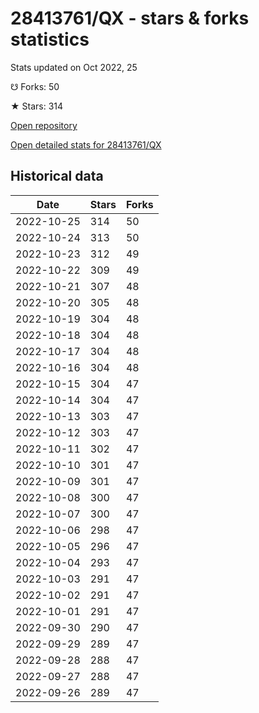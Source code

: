 # 28413761/QX - stars & forks statistics

Stats updated on Oct 2022, 25

☋ Forks: 50

★ Stars: 314

[Open repository](https://github.com/28413761/QX)

[Open detailed stats for 28413761/QX](https://reviewgithub.com/rep/28413761/QX)

## Historical data
| Date | Stars | Forks |
|------|-------|-------|
| 2022-10-25 | 314 | 50 | 
| 2022-10-24 | 313 | 50 | 
| 2022-10-23 | 312 | 49 | 
| 2022-10-22 | 309 | 49 | 
| 2022-10-21 | 307 | 48 | 
| 2022-10-20 | 305 | 48 | 
| 2022-10-19 | 304 | 48 | 
| 2022-10-18 | 304 | 48 | 
| 2022-10-17 | 304 | 48 | 
| 2022-10-16 | 304 | 48 | 
| 2022-10-15 | 304 | 47 | 
| 2022-10-14 | 304 | 47 | 
| 2022-10-13 | 303 | 47 | 
| 2022-10-12 | 303 | 47 | 
| 2022-10-11 | 302 | 47 | 
| 2022-10-10 | 301 | 47 | 
| 2022-10-09 | 301 | 47 | 
| 2022-10-08 | 300 | 47 | 
| 2022-10-07 | 300 | 47 | 
| 2022-10-06 | 298 | 47 | 
| 2022-10-05 | 296 | 47 | 
| 2022-10-04 | 293 | 47 | 
| 2022-10-03 | 291 | 47 | 
| 2022-10-02 | 291 | 47 | 
| 2022-10-01 | 291 | 47 | 
| 2022-09-30 | 290 | 47 | 
| 2022-09-29 | 289 | 47 | 
| 2022-09-28 | 288 | 47 | 
| 2022-09-27 | 288 | 47 | 
| 2022-09-26 | 289 | 47 | 

